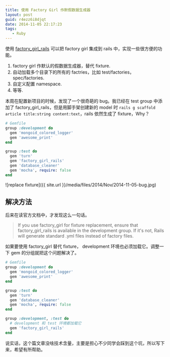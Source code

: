 ```yaml
---
title: 使用 Factory Girl 作默假数据生成器
layout: post
guid: r4ezz6i8djqt
date: 2014-11-05 22:17:23
tags:
   - Ruby
---
```


使用 [factory\_girl\_rails](https://github.com/thoughtbot/factory_girl_rails) 可以把 factory girl 集成到 rails 中，实现一些很方便的功能。


1. factory girl 作默认的假数据生成器，替代 fixture.
2. 自动加载多个目录下的所有的 factries，比如 test/factories，spec/factories.
3. 自定义配置 namespace.
4. 等等.

本周在配置新项目的时候，发现了一个很奇葩的 bug。我已经在 test group 中添加了 factory\_girl\_rails，但是用脚手架创建新的 model 时 `rails g scaffold article title:string content:text`，rails 依然生成了 fixture，Why？

```ruby
# Gemfile
group :development do
  gem 'mongoid_colored_logger'
  gem 'awesome_print'
end

group :test do
  gem 'turn'
  gem 'factory_girl_rails'
  gem 'database_cleaner'
  gem 'mocha', require: false
end
```

![replace fixture]({{ site.url }}/media/files/2014/Nov/2014-11-05-bug.jpg)

## 解决方法

后来在读官方文档中，才发现这么一句话。

> If you use factory_girl for fixture replacement, ensure that factory\_girl\_rails is available in the development group. If it's not, Rails will generate standard .yml files instead of factory files.

如果要使用 factory_girl 替代 fixture， development 环境也必须加载它。调整一下 gem 的分组就把这个问题解决了。


```ruby
# Gemfile
group :development do
  gem 'mongoid_colored_logger'
  gem 'awesome_print'
end

group :test do
  gem 'turn'
  gem 'database_cleaner'
  gem 'mocha', require: false
end

group :development, :test do
  # development 和 test 环境都加载它
  gem 'factory_girl_rails'
end

```

说实话，这个篇文章没啥技术含量，主要是担心不少同学会踩到这个坑，所以写下来，希望有所帮助。
